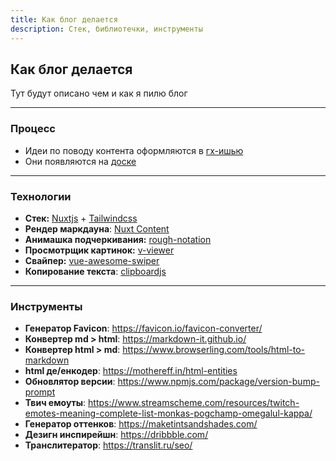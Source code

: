 ```yaml
---
title: Как блог делается
description: Стек, библиотечки, инструменты
---
```


## Как блог делается

Тут будут описано чем и как я пилю блог

---

### Процесс

- Идеи по поводу контента оформляются в [гх-ишью](https://github.com/potykion/potykion.github.io/issues)
- Они появляются на [доске](https://github.com/potykion/potykion.github.io/projects/1)

---


### Технологии

- **Стек:** [Nuxtjs](https://nuxtjs.org) + [Tailwindcss](https://tailwindcss.com/)
- **Рендер маркдауна**: [Nuxt Content](https://content.nuxtjs.org/)
- **Анимашка подчеркивания:** [rough-notation](https://github.com/rough-stuff/rough-notation)
- **Просмотрщик картинок:** [v-viewer](https://github.com/mirari/v-viewer)
- **Свайпер:** [vue-awesome-swiper](https://github.com/surmon-china/vue-awesome-swiper)
- **Копирование текста**: [clipboardjs](https://clipboardjs.com)

---


### Инструменты

- **Генератор Favicon**: https://favicon.io/favicon-converter/
- **Конвертер md > html**: https://markdown-it.github.io/
- **Конвертер html > md**: https://www.browserling.com/tools/html-to-markdown
- **html де/енкодер**: https://mothereff.in/html-entities
- **Обновлятор версии**: https://www.npmjs.com/package/version-bump-prompt
- **Твич
  емоуты**: https://www.streamscheme.com/resources/twitch-emotes-meaning-complete-list-monkas-pogchamp-omegalul-kappa/
- **Генератор оттенков**: https://maketintsandshades.com/
- **Дезигн инспирейшн**: https://dribbble.com/
- **Транслитератор**: https://translit.ru/seo/
